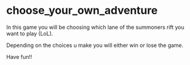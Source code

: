 # choose_your_own_adventure

In this game you will be choosing which lane of the summoners rift you want to play (LoL).

Depending on the choices u make you will either win or lose the game.

Have fun!!


